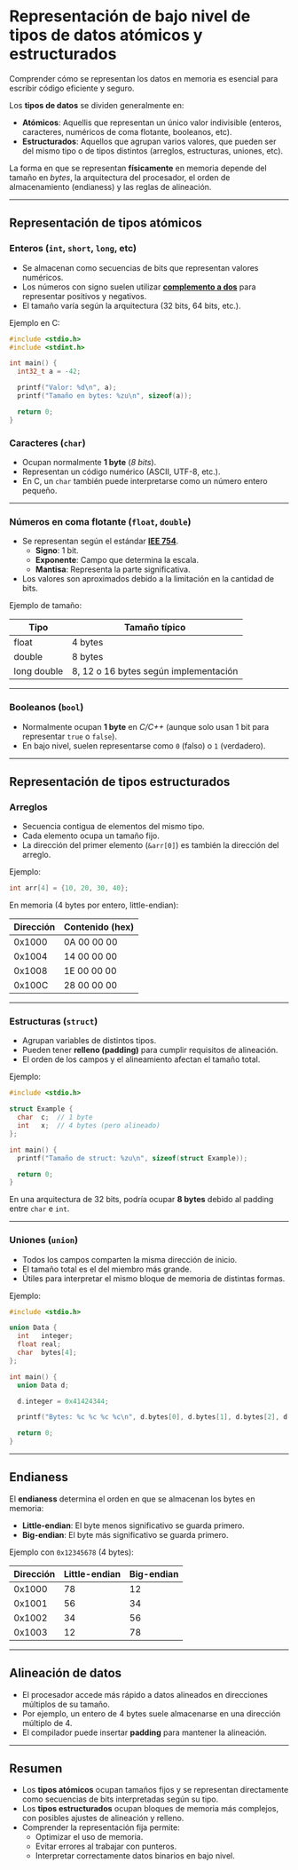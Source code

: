 # Representación de bajo nivel de tipos de datos atómicos y estructurados

Comprender cómo se representan los datos en memoria es esencial para escribir código eficiente y seguro.

Los **tipos de datos** se dividen generalmente en:

- **Atómicos**: Aquellis que representan un único valor indivisible (enteros, caracteres, numéricos de coma flotante, booleanos, etc).
- **Estructurados**: Aquellos que agrupan varios valores, que pueden ser del mismo tipo o de tipos distintos (arreglos, estructuras, uniones, etc).

La forma en que se representan **físicamente** en memoria depende del tamaño en _bytes_, la arquitectura del procesador, el orden de almacenamiento (endianess) y las reglas de alineación.

---

## Representación de tipos atómicos

### Enteros (`int`, `short`, `long`, etc)

- Se almacenan como secuencias de bits que representan valores numéricos.
- Los números con signo suelen utilizar [**complemento a dos**](https://en.wikipedia.org/wiki/Two%27s_complement) para representar positivos y negativos.
- El tamaño varía según la arquitectura (32 bits, 64 bits, etc.).

Ejemplo en C:

```c
#include <stdio.h>
#include <stdint.h>

int main() {
  int32_t a = -42;

  printf("Valor: %d\n", a);
  printf("Tamaño en bytes: %zu\n", sizeof(a));

  return 0;
}
```

### Caracteres (`char`)

- Ocupan normalmente **1 byte** (_8 bits_).
- Representan un código numérico (ASCII, UTF-8, etc.).
- En C, un `char` también puede interpretarse como un número entero pequeño.

---

### Números en coma flotante (`float`, `double`)

- Se representan según el estándar [**IEE 754**](https://en.wikipedia.org/wiki/IEEE_754).
  - **Signo**: 1 bit.
  - **Exponente**: Campo que determina la escala.
  - **Mantisa**: Representa la parte significativa.
- Los valores son aproximados debido a la limitación en la cantidad de bits.

Ejemplo de tamaño:

| Tipo        | Tamaño típico                         |
| ----------- | ------------------------------------- |
| float       | 4 bytes                               |
| double      | 8 bytes                               |
| long double | 8, 12 o 16 bytes según implementación |

---

### Booleanos (`bool`)

- Normalmente ocupan **1 byte** en _C/C++_ (aunque solo usan 1 bit para representar `true` o `false`).
- En bajo nivel, suelen representarse como `0` (falso) o `1` (verdadero).

---

## Representación de tipos estructurados

### Arreglos

- Secuencia contigua de elementos del mismo tipo.
- Cada elemento ocupa un tamaño fijo.
- La dirección del primer elemento (`&arr[0]`) es también la dirección del arreglo.

Ejemplo:

```c
int arr[4] = {10, 20, 30, 40};
```

En memoria (4 bytes por entero, little-endian):

| Dirección | Contenido (hex) |
| --------- | --------------- |
| 0x1000    | 0A 00 00 00     |
| 0x1004    | 14 00 00 00     |
| 0x1008    | 1E 00 00 00     |
| 0x100C    | 28 00 00 00     |

---

### Estructuras (`struct`)

- Agrupan variables de distintos tipos.
- Pueden tener **relleno (padding)** para cumplir requisitos de alineación.
- El orden de los campos y el alineamiento afectan el tamaño total.

Ejemplo:

```c
#include <stdio.h>

struct Example {
  char  c;  // 1 byte
  int   x;  // 4 bytes (pero alineado)
};

int main() {
  printf("Tamaño de struct: %zu\n", sizeof(struct Example));

  return 0;
}
```

En una arquitectura de 32 bits, podría ocupar **8 bytes** debido al padding entre `char` e `int`.

---

### Uniones (`union`)

- Todos los campos comparten la misma dirección de inicio.
- El tamaño total es el del miembro más grande.
- Útiles para interpretar el mismo bloque de memoria de distintas formas.

Ejemplo:

```c
#include <stdio.h>

union Data {
  int   integer;
  float real;
  char  bytes[4];
};

int main() {
  union Data d;

  d.integer = 0x41424344;

  printf("Bytes: %c %c %c %c\n", d.bytes[0], d.bytes[1], d.bytes[2], d.bytes[3]);

  return 0;
}
```

---

## Endianess

El **endianess** determina el orden en que se almacenan los bytes en memoria:

- **Little-endian**: El byte menos significativo se guarda primero.
- **Big-endian**: El byte más significativo se guarda primero.

Ejemplo con `0x12345678` (4 bytes):

| Dirección | Little-endian | Big-endian |
| --------- | ------------- | ---------- |
| 0x1000    | 78            | 12         |
| 0x1001    | 56            | 34         |
| 0x1002    | 34            | 56         |
| 0x1003    | 12            | 78         |

---

## Alineación de datos

- El procesador accede más rápido a datos alineados en direcciones múltiplos de su tamaño.
- Por ejemplo, un entero de 4 bytes suele almacenarse en una dirección múltiplo de 4.
- El compilador puede insertar **padding** para mantener la alineación.

---

## Resumen

- Los **tipos atómicos** ocupan tamaños fijos y se representan directamente como secuencias de bits interpretadas según su tipo.
- Los **tipos estructurados** ocupan bloques de memoria más complejos, con posibles ajustes de alineación y relleno.
- Comprender la representación fija permite:
  - Optimizar el uso de memoria.
  - Evitar errores al trabajar con punteros.
  - Interpretar correctamente datos binarios en bajo nivel.
